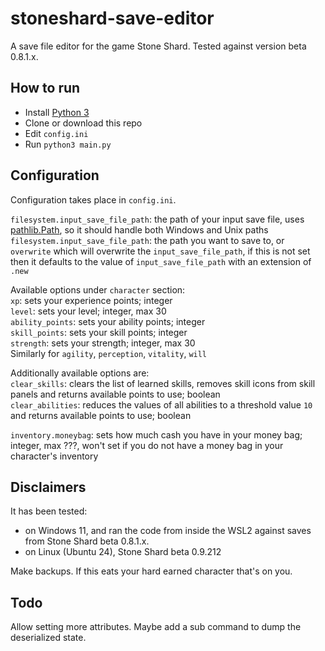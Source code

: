 # stoneshard-save-editor  
  
A save file editor for the game Stone Shard. Tested against version beta 0.8.1.x.  
  
## How to run  
  
- Install [Python 3](https://www.python.org/downloads/)  
- Clone or download this repo  
- Edit `config.ini`  
- Run `python3 main.py`  
  
## Configuration  
  
Configuration takes place in `config.ini`.  
  
`filesystem.input_save_file_path`: the path of your input save file, uses [pathlib.Path](https://docs.python.org/3/library/pathlib.html), so it should handle both Windows and Unix paths    
`filesystem.input_save_file_path`: the path you want to save to, or `overwrite` which will overwrite the `input_save_file_path`, if this is not set then it defaults to the value of `input_save_file_path` with an extension of `.new`  

Available options under `character` section:  
`xp`: sets your experience points; integer  
`level`: sets your level; integer, max 30  
`ability_points`: sets your ability points; integer  
`skill_points`: sets your skill points; integer  
`strength`: sets your strength; integer, max 30  
Similarly for `agility`, `perception`, `vitality`, `will`

Additionally available options are:  
`clear_skills`: clears the list of learned skills, removes skill icons from skill panels and returns available points to use; boolean  
`clear_abilities`: reduces the values of all abilities to a threshold value `10` and returns available points to use; boolean
  
`inventory.moneybag`: sets how much cash you have in your money bag; integer, max ???, won't set if you do not have a money bag in your character's inventory  
  
## Disclaimers  

It has been tested: 
* on Windows 11, and ran the code from inside the WSL2 against saves from Stone Shard beta 0.8.1.x.
* on Linux (Ubuntu 24), Stone Shard beta 0.9.212
  
Make backups. If this eats your hard earned character that's on you.  
  
## Todo  
  
Allow setting more attributes. Maybe add a sub command to dump the deserialized state.  
